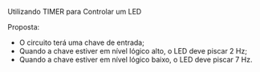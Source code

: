 Utilizando TIMER para Controlar um LED

Proposta:
  - O circuito terá uma chave de entrada;
  - Quando a chave estiver em nível lógico alto, o LED deve piscar 2 Hz;
  - Quando a chave estiver em nível lógico baixo, o LED deve piscar 7 Hz.
